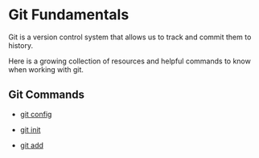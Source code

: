 # Git Fundamentals

Git is a version control system that allows us to track and commit them to history.

Here is a growing collection of resources and helpful commands to know when working with git.

## Git Commands

- [git config](./commands/Config.md)

- [git init](./commands/Init.md)

- [git add](./commands/Add.md)


